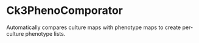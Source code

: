 # Ck3PhenoComporator
Automatically compares culture maps with phenotype maps to create per-culture phenotype lists.
